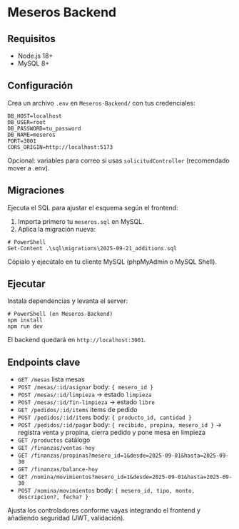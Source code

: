 # Meseros Backend

## Requisitos

- Node.js 18+
- MySQL 8+

## Configuración

Crea un archivo `.env` en `Meseros-Backend/` con tus credenciales:

```
DB_HOST=localhost
DB_USER=root
DB_PASSWORD=tu_password
DB_NAME=meseros
PORT=3001
CORS_ORIGIN=http://localhost:5173
```

Opcional: variables para correo si usas `solicitudController` (recomendado mover a .env).

## Migraciones

Ejecuta el SQL para ajustar el esquema según el frontend:

1. Importa primero tu `meseros.sql` en MySQL.
2. Aplica la migración nueva:

```
# PowerShell
Get-Content .\sql\migrations\2025-09-21_additions.sql
```

Cópialo y ejecútalo en tu cliente MySQL (phpMyAdmin o MySQL Shell).

## Ejecutar

Instala dependencias y levanta el server:

```
# PowerShell (en Meseros-Backend)
npm install
npm run dev
```

El backend quedará en `http://localhost:3001`.

## Endpoints clave

- `GET /mesas` lista mesas
- `POST /mesas/:id/asignar` body: `{ mesero_id }`
- `POST /mesas/:id/limpieza` → estado `limpieza`
- `POST /mesas/:id/fin-limpieza` → estado `libre`
- `GET /pedidos/:id/items` items de pedido
- `POST /pedidos/:id/items` body: `{ producto_id, cantidad }`
- `POST /pedidos/:id/pagar` body: `{ recibido, propina, mesero_id }` → registra venta y propina, cierra pedido y pone mesa en limpieza
- `GET /productos` catálogo
- `GET /finanzas/ventas-hoy`
- `GET /finanzas/propinas?mesero_id=1&desde=2025-09-01&hasta=2025-09-30`
- `GET /finanzas/balance-hoy`
- `GET /nomina/movimientos?mesero_id=1&desde=2025-09-01&hasta=2025-09-30`
- `POST /nomina/movimientos` body: `{ mesero_id, tipo, monto, descripcion?, fecha? }`

Ajusta los controladores conforme vayas integrando el frontend y añadiendo seguridad (JWT, validación).
